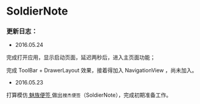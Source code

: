 # SoldierNote
### 更新日志：

- 2016.05.24

完成打开应用，显示启动页面，延迟两秒后，进入主页面功能；

完成 ToolBar + DrawerLayout 效果，接着得加入 NavigationView ，尚未加入。


- 2016.05.23

打算模仿[ 魅族便签 ](http://www.coolapk.com/apk/com.meizu.notes)做出`搜杰便签`（SoldierNote），完成初期准备工作。
